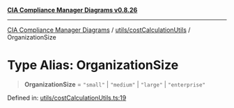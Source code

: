 [**CIA Compliance Manager Diagrams v0.8.26**](../../../README.md)

***

[CIA Compliance Manager Diagrams](../../../modules.md) / [utils/costCalculationUtils](../README.md) / OrganizationSize

# Type Alias: OrganizationSize

> **OrganizationSize** = `"small"` \| `"medium"` \| `"large"` \| `"enterprise"`

Defined in: [utils/costCalculationUtils.ts:19](https://github.com/Hack23/cia-compliance-manager/blob/168f1311621722afef33b264085d8ac99d4a3213/src/utils/costCalculationUtils.ts#L19)
